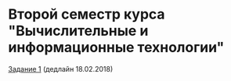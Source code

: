 # Второй семестр курса "Вычислительные и информационные технологии"
[Задание 1](./Assignment1) (дедлайн 18.02.2018)
